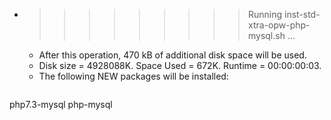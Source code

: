 * >>>>>>>>> Running inst-std-xtra-opw-php-mysql.sh ...
  * After this operation, 470 kB of additional disk space will be used.
  * Disk size = 4928088K. Space Used = 672K. Runtime = 00:00:00:03.
  * The following NEW packages will be installed:
  ```bash
php7.3-mysql php-mysql
  ```
